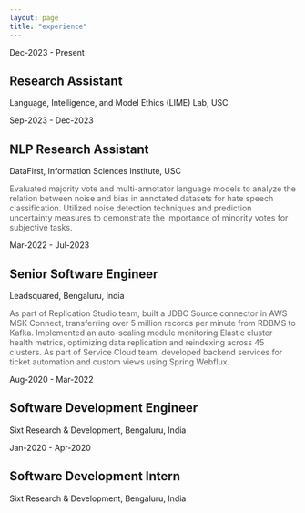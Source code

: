 ```yaml
---
layout: page
title: "experience"
---
```


<!-- Is there another thing here?

> Yet another blockquote.

1. A numbered list.
2. A numbered list.
3. A numbered list.
4. A numbered list. -->

<div class="post-block">
  <p class="sub-heading">Dec-2023 - Present</p>
  <h2 >Research Assistant</h2>
  <p class="post-date">Language, Intelligence, and Model Ethics (LIME) Lab, USC</p>
</div>

<div class="post-block">
  <p class="sub-heading">Sep-2023 - Dec-2023</p>
  <h2 >NLP Research Assistant</h2>
  <p class="post-date">DataFirst, Information Sciences Institute, USC</p>
  <p style="color:#5e615f;">Evaluated majority vote and multi-annotator language models to analyze the relation between noise and bias in annotated datasets for hate speech classification. Utilized noise detection techniques and prediction uncertainty measures to demonstrate the importance of minority votes for subjective tasks.</p>
</div>

<div class="post-block">
  <p class="sub-heading">Mar-2022 - Jul-2023</p>
  <h2 >Senior Software Engineer</h2>
  <p class="post-date">Leadsquared, Bengaluru, India</p>
  <p style="color:#5e615f;">As part of Replication Studio team, built a JDBC Source connector in AWS MSK Connect, transferring over 5 million records per minute from RDBMS to Kafka. Implemented an auto-scaling module monitoring Elastic cluster health metrics, optimizing data replication and reindexing across 45 clusters. As part of Service Cloud team, developed backend services for ticket automation and custom views using Spring Webflux.</p>
</div>

<div class="post-block">
  <p class="sub-heading">Aug-2020 - Mar-2022</p>
  <h2 >Software Development Engineer</h2>
  <p class="post-date">Sixt Research & Development, Bengaluru, India</p>
</div>

<div class="post-block">
  <p class="sub-heading">Jan-2020 - Apr-2020</p>
  <h2>Software Development Intern</h2>
  <p class="post-date">Sixt Research & Development, Bengaluru, India</p>
</div>